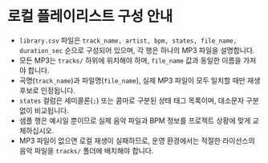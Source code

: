 # 로컬 플레이리스트 구성 안내

- `library.csv` 파일은 `track_name, artist, bpm, states, file_name, duration_sec` 순으로 구성되어 있으며, 각 행은 하나의 MP3 파일을 설명합니다.
- 모든 MP3는 `tracks/` 하위에 위치해야 하며, `file_name` 값과 동일한 이름을 가져야 합니다.
- 곡명(`track_name`)과 파일명(`file_name`), 실제 MP3 파일이 모두 일치할 때만 재생 후보로 인정됩니다.
- `states` 컬럼은 세미콜론(`;`) 또는 콤마로 구분된 상태 태그 목록이며, 대소문자 구분 없이 비교됩니다.
- 샘플 행은 예시일 뿐이므로 실제 음악 파일과 BPM 정보를 프로젝트 상황에 맞게 교체하십시오.
- MP3 파일이 없으면 로컬 재생이 실패하므로, 운영 환경에서는 적절한 라이선스의 음악 파일을 `tracks/` 폴더에 배치해야 합니다.
